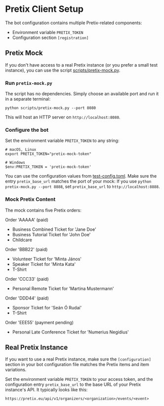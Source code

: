 # Pretix Client Setup

The bot configuration contains multiple Pretix-related components:

* Environment variable `PRETIX_TOKEN`
* Configuration section `[registration]`

## Pretix Mock

If you don't have access to a real Pretix instance (or you prefer a small test instance), you can use
the script [scripts/pretix-mock.py](/scripts/pretix-mock.py).

### Run `pretix-mock.py`

The script has no dependencies. Simply choose an available port and run it in a separate terminal:

```shell
python scripts/pretix-mock.py --port 8080
```

This will host an HTTP server on `http://localhost:8080`.

### Configure the bot

Set the environment variable `PRETIX_TOKEN` to any string:

```shell
# macOS, Linux
export PRETIX_TOKEN="pretix-mock-token"

# Windows
$env:PRETIX_TOKEN = 'pretix-mock-token'
```

You can use the configuration values from [test-config.toml](/test-config.toml).
Make sure the entry `pretix_base_url` matches the port of your mock:
If you use `python pretix-mock.py --port 8888`, set `pretix_base_url` to `http://localhost:8888`.

### Mock Pretix Content

The mock contains five Pretix orders:

Order 'AAAAA' (paid)
- Business Combined Ticket for 'Jane Doe'
- Business Tutorial Ticket for 'John Doe'
- Childcare

Order 'BBB22' (paid)
- Volunteer Ticket for 'Minta János'
- Speaker Ticket for 'Minta Kata'
- T-Shirt

Order 'CCC33' (paid)
- Personal Remote Ticket for 'Martina Mustermann'

Order 'DDD44' (paid)
- Sponsor Ticket for 'Seán Ó Rudaí'
- T-Shirt

Order 'EEE55' (payment pending)
- Personal Late Conference Ticket for 'Numerius Negidius'

## Real Pretix Instance

If you want to use a real Pretix instance, make sure the `[configuration]` section in your bot
configuration file matches the Pretix items and item variations.

Set the environment variable `PRETIX_TOKEN` to your access token, and the configuration entry
`pretix_base_url` to the base URL of your Pretix instance's API.
It typically looks like this:

```text
https://pretix.eu/api/v1/organizers/<organization>/events/<event>
```

